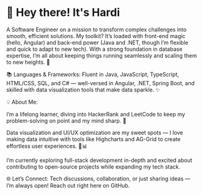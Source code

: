# 👋 Hey there! It's Hardi
A Software Engineer on a mission to transform complex challenges into smooth, efficient solutions. My toolkit? It’s loaded with front-end magic (hello, Angular) and back-end power (Java and .NET, though I’m flexible and quick to adapt to new tech). With a strong foundation in database expertise, I’m all about keeping things running seamlessly and scaling them to new heights. 🚀

📚 Languages & Frameworks: Fluent in Java, JavaScript, TypeScript, HTML/CSS, SQL, and C# — well-versed in Angular, .NET, Spring Boot, and skilled with data visualization tools that make data sparkle. ✨

💡 About Me:

I’m a lifelong learner, diving into HackerRank and LeetCode to keep my problem-solving on point and my mind sharp. 🧠

Data visualization and UI/UX optimization are my sweet spots — I love making data intuitive with tools like Highcharts and AG-Grid to create effortless user experiences. 🎨📊

I’m currently exploring full-stack development in-depth and excited about contributing to open-source projects while expanding my tech stack.

🌐 Let’s Connect: Tech discussions, collaboration, or just sharing ideas — I’m always open! Reach out right here on GitHub.
